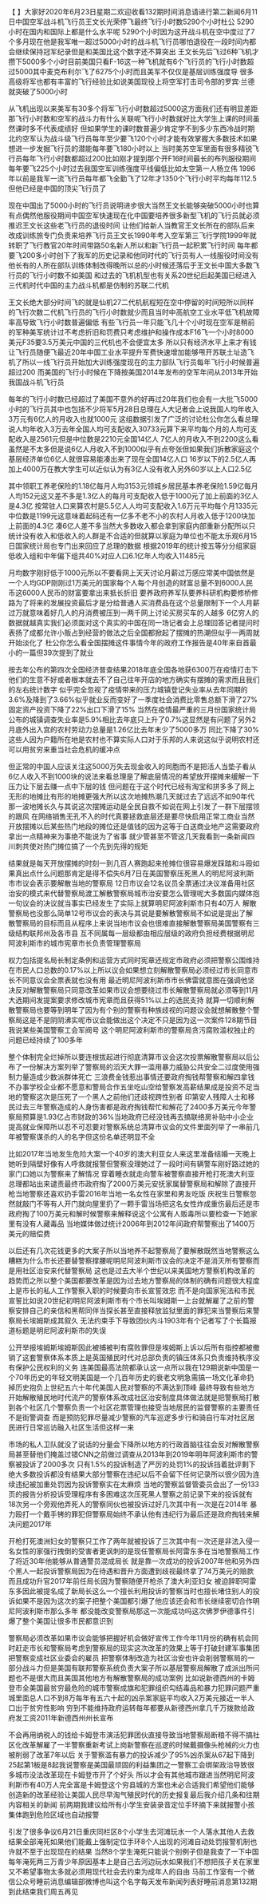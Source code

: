 【 】大家好2020年6月23日星期二欢迎收看132期时间消息请进行第二新闻6月11日中国空军战斗机飞行员王文长光荣停飞最终飞行小时数5290个小时杜公 5290小时在国内和国际上都是什么水平呢
5290个小时因为这开战斗机在空中度过了7个多月现在他是我军唯一超过5000小时的战斗机飞行员哪怕退役在一段时间内都会继续保持冠军纪录但是和美国比这个数字还不算突出
王文长先后飞过6种飞机才攒下5000多个小时目前美国只看F-16这一种飞机就有6个飞行员的飞行小时数超过5000其中麦克布利尔飞了6275个小时而且美军不仅仅是基层训练强度导
很多高级将军也都有丰富的飞行经验比如说美国现役上将空军打击司令部的罗宾·兰德就突破了5000小时

从飞机出现以来美军有30多个将军飞行小时数超过5000这方面我们还有明显差距那飞行小时数和空军的战斗力有什么关联呢飞行小时数就好比大学生上课的时间虽然课时多不代表成绩好
但如果学生的课时数普遍少肯定学不到多少东西冷战时期北约空军认为战斗级飞行员每年至少要飞120个小时才能有效掌握大多数技术如果想进一步发掘飞行员的潜能每年要飞180小时以上
当时美苏空军里面有很多精锐飞行员每年飞行小时数都超过200比如刚才提到那个开F16时间最长的布列服役期间每年要飞225个小时过去我国空军训练强度平线偏低比如太空第一人杨立伟
1996年以前是我军一流飞行员每年都飞全勤飞了12年才1350个飞行小时平均每年112.5但他已经是中国的顶尖飞行员了

现在中国出了5000小时的飞行员说明进步很大当然王文长能够突破5000小时也算有点偶然他服役期间中国空军快速现在化中国要培养很多新型飞机的飞行员就必须推迟王文长这些老飞行员的退役时间
让他们给新人当教官王文长所在的部队后来改成训练旅专门负责来培养飞行员王文长1990年考入空军第三飞行学院1999年就转职了飞行教官20年时间带路50名新人所以和新飞行员一起积累飞行时间
每年都要飞200多小时创下了我军的历史记录和他同时代的飞行员有人一线服役时间没有他长有的人所在部队训练体制改得晚所以总的小时候还落后于王文长中国大多数飞行员的飞行小时数不如美国
和过去的飞机机型也有关系20世纪后起美国已经进入三代机时代中国的主力战斗机都是仿制的苏联二代机

王文长绝大部分时间飞的就是仙机27二代机航程短在空中停留的时间短所以同样的飞行次数二代机飞行员的飞行小时数就少而且当时中高航空工业水平低飞机故障率高导致飞行小时数普遍偏低
有些飞行员一年只能飞几十个小时现在空军是稍前的军种美军统计过不考虑折旧和罚费只考虑维护和操作成本F16飞一个小时8000美元F35要3.5万美元中国的三代机也不会便宜太多
所以只有经济水平上来才有钱让飞行员随便飞最近20年中国工业水平提升军费快速增加能够甩开苏联土址造飞机了所以一线飞行员开始加大训练强度现在的主力部队飞行员每年飞行小时候普遍超过200
而美国的飞行小时候在下降按美国2014年发布的空军年间从2013年开始我国战斗机飞行员

每年的飞行小时数已经超过了美国不意外的好再过20年我们也会有一大批飞5000小时的飞行员其中也包括不少将军5月28日总理在人大记者会上说我国人均年收入3万元有6亿人的月收入也就1000元
这组数据引发了广泛的讨论杜公你怎么看总理说人均年收入3万去年全国人均可支配收入30733元算下来平均每个月的人均可支配收入是2561元但是中位数是2210元全国14亿人
7亿人的月收入不到2200这么看虽然是不太多但是说6亿人月收入不到1000似乎有点夸张但如果我们拆散家庭这个基层经济单位6亿人就很容易能凑出来了现在全国14亿人口
16岁以下的2.5亿人再加上4000万在教大学生可以近似认为有3亿人没有收入另外60岁以上人口2.5亿

其中领职工养老保险的1.18亿每月人均3153元领城乡居民基本养老保险1.59亿每月人均152元这又差不多是1.3亿人的每月可支配收入低于1000元了加上前面的3亿人是4.3亿
按常驻人口来算农村是5.5亿人人均可支配收入1.6万元平均每个月1335元中位数是1199元这意味着起码还有一亿多不老不小的农村人月收入低于1200块加上前面的4.3亿
凑6亿人差不多当然大多数收入都会拿到家庭内部重新分配所以只统计没有收入和低收入的人群是不合适的但就算以家庭为单位也不能太乐观6月15日国家统计局也专门出来回应了总理的数据
根据2019年的统计按五等分分组家庭低收入组和中年偏下组共40%对应人口6.1亿年人均收入11485元

月均数字刚好低于1000元所以不要看网上天天讨论月薪过万感应常美中国依然是一个人均GDP刚刚过1万美元的国家每个人每个月创造的财富总量不到6000人民币这6000人民币的财富要拿出来抵长折旧
要养政府养军队要养科研机构要修桥修路为了将来的发展投资最后才是分给普通人买消费品在这个总量限制下一个人月薪过万就意味着好几人的月消费被压到一两千网上讨论买房买车的人越多
6亿穷人的数据就越真实我们必须面对这个真实的中国在同一场记者会上总理回答记者提问时表扬了成都允许小贩占到经营的做法之后全国都掀起了摆摊的热潮但似乎一两周就开始淡化了
杜公你怎么看全国摆摊这件事情今年的政府工作报告是40年来自首最小的一篇但39次提到了就业

按去年公布的第四次全国经济普查结果2018年底全国各地获6300万在疫情打击下他们的生意不好或者根本就去不了自己往年开店的地方确实有摆摊的需求而且我们的左右统计数字
似乎完全忽视了疫情带来的压力城镇登记失业率从去年同期的3.6%及降到了3.66%似乎就业反而变好了一季度社会消费比零售总额下滑了27%固定资产投资下降了22%出口下滑了15%
当然在疫情最严重的三月份国家统计局公布的城镇调查失业率是5.9%相比去年底只上升了0.7%这显然是有问题了另外2月底外出入宫的农村劳动力总量是1.26亿比去年末少了5000多万
同比下降了30%这些人因为户籍所在地是农村也不算实际人口对于乐邦的人来说这似乎说明农村还可以用贫穷来重当社会危机的缓冲点

但正常的中国人应该关注这5000万失去现金收入的同胞而不是把活人当垫子看从6亿人收入不到1000块的说法来看总理是了解底层情况的希望放开摆摊来缓解一下压力让下层去赚一点中下层的钱
但问题在于这个时代已经有淘宝和拼多多了网上无形的地摊比有形的地摊更强大所以这次地摊热潮几天就过去了远远不如90年代那一波地摊长久与其说这次摆摊运动是全民自救不如说在网上引发了一群下层摆领的跟风
在网络销售无孔不入的时代真要拯救底层还是要尽快启用正常工商业当然开放摆摊以后某些热门地段的摊位还是值钱的因为这等于白送商业地产这需要政府拿出一点精神来为事绝不能说为了省事
就少管甚至不管这几天我看到一条新闻四川刺共使对热门摊位搞了一个先到先得的规矩

结果就是每天开放摆摊的时刻一到几百人赛跑起来抢摊位很容易爆发踩踏和斗殴如果真出点什么问题那肯定是得不偿失6月7日在美国警察压死黑人的明尼阿波利斯市市议会表示要解散当地的警察局
12日市议会12名议员全票通过决议准备用社区治安的模式来代替警察局渡工解散警察局城市治安要怎么管理呢大多数国内媒体抱一句议会的决议就当事实已经发生了实际上就算明尼阿波利斯市只有40万人
解散警察局也没那么简单12号市议会的表决与其说是要解散警察局不如说是提出了解散警察局的目标而且从程序上来说当地市议会也很难直接解散警察局美国警察有三级结构联邦州及各市县
互不同属每一层级都由相应层级的政府负担经费根据明尼阿波利斯市的城市宪章市长负责管理警察局

权力包括提名局长制定条例和运营方式同时宪章还规定市政府必须把警察公围维持在市民人口总数的0.17%以上所以议会如果想立刻解散警察局必须经过市长同意市长不同意议会全票表就也没有用
最近明尼阿波利斯市市长佛雷就意图在强调他坚决反对解散警察局只同意改革如果市议会想要绕过市长解散警察局就必须等到11月大选期间发提案要求修改城市宪章而且获得51%以上的选民支持
就算一切顺利解散警察局也要等到明年了因为有个别的警察有种族歧视的问题议会就想解散整个警察局这是不是阴阴沸实呢市议会能做出这个决定不只是因为这一次案件128期节目我说某些美国警察工会军阀号
这个明尼阿波利斯市的警察局贪污腐败滥权独止的问题已经持续了100多年

整个体制完全烂掉所以要连根拔起进行彻底清算市议会这次投票解散警察局以后公布了一份解决方案列举了警察局的滔天大罪一滥用暴力威胁公共安全二过度使用强制力量造成少数派群体死亡
三浪费金钱惹出事情还要政府掏钱帮警察和解四拿钱不办事学校企业都不愿意和警局合作五坐吃山空给警察发高薪结果成是投资不足当地的警察这次是压死了一个黑人之前他们还歧视跨性别者
印第安人残障人士和移民过去三年警察造成的人身伤害都是政府掏钱帮忙和解花了2400多万美元今年警察局预算是1.93亿占市财政的36%当地政府已经没钱再去搞联络房补贴中小企业
提高就业保障所以忍不可忍要对警察系统总清算市议会的文件里面列举了一串前几年被警察谋杀的人的名字但这份名单还明显不全

比如2017年当地发生危险大案一个40岁的澳大利亚女人来这里准备结婚一天晚上她听到隔壁好像有人呼救就报警但警察没理她过了一段时间有辆警车刚好路过她的家门口她以为警察来了解情况
穿着睡衣就走向警车被警察直接开枪打死澳大利亚总理都站出来谴责最终市政府掏了2000万美元安抚家属替警察局和解除了直接开枪当地警察还喜欢扔手雷2016年当地一名女性在家里和男友吃饭
庆祝生日警察忽然就敲门不等有人开门就向屋里扔了一颗手雷当场把这名女性炸成重伤最后还是市政府掏了100万美元和解时候警察来解释说这个公寓有人贩毒所以要检查一下她家里有没有人藏毒品
当地媒体做过统计2006年到2012年间政府帮警察出了1400万美元的赔偿费

以后还有几次花钱更多的大案子所以当地养不起警察局了要解散既然当地警察这么糟糕为什么市长还要替警察撑腰呢明尼阿波利斯市议会的决定不是消灭所有警察而是用社区治安来代替警察局
这也是过去大半个世纪以来美国地方警察机构改革的趋势而之所以整个美国都要改革是因为过去地方警察局的体制的确有问题很大程度上是市长的私人工作警察入职的时候要向市长宣誓效忠
而不是向国家宪法和市民宣誓比如说20世纪初明尼阿波利斯市有个市长叫埃姆斯一上台就解雇了之前的警察安排自己的亲信和黑帮同伴当探长甚至直接释放监狱里面的罪犯来当警察后来警察局长埃姆斯成其叙久
无法约束手下导致团伙内斗1903年有个记者写了个长篇报道标题是明尼阿波利斯市的失误

公开举报埃姆斯埃姆斯因此被捕被判有腐败罪但是埃姆斯上诉以后所有指控都被撤销了这套警察体系本质上是英国殖民时代对总部负责的镇压体系只负责维持秩序没有保护公民权利的义务
连美国最高法院都承认这一点所以我在129期说新中国是一个70年历史的年轻文明美国是一个几百年历史的衰老文明急需搞一场文化革命扔掉历史抱负上世纪五六十年代美国人民对警察的不满达到顶峰
最终导致有些地方开始解散殖民地时代流产的警察体系改成社区治安制度具体做法就是把警察局打散到各个社区几个警察负责一个社区花票管理也接受当地居民的监督警察的主要责任不是街警调查
而是预防犯罪尽量减少警察的汽车巡逻多步行和骑自行车对社区居民进行日常巡访融入社区生活但这样一来

市场的私人卫队就没了说话的分量会下降所以地方的行政首脑往往会反对解散警察局甚至替他们掩盖过错CNN之前做过调查从2013年到2019年明年阿波利斯市的警察被投诉了2000多次
只有1.5%的投诉制造了严厉的处罚1%的投诉挡着批评剩下绝大多数投诉都没有结果大部分警察在违纪以后不会留下任何记录所以很少因为连续违纪被加重处罚因为投诉警察实在太麻烦
当地的警察监督管委员会出了一份133页的报告分析投诉受理程序有多困难这次压死黑人警察之前记录下来的投诉就有18次另一个旁观他弄死人的警察同伙也被投诉过好几次其中有一次是在2014年
暴力殴打一个戴手铐的罪犯但警察局始终不承认他有违纪行为最后还是政府掏钱来解决问题2017年

开枪打死澳洲妇女的警察只工作了两年就被投诉了三次其中有一次还是非法入侵一名女性的家强行拽倒的受害者更讽刺的是现任警察局长阿雷东多在当地警察局工作了将近30年他能够从普通警员混成局长
就是靠一次成功的投诉2007年他和另外四个黑人一起投诉警察局因为在待遇和晋升方面遭到歧视最终拿了74万美元的赔款而且成功升官2017年前任局长因为警察随便开枪杀了澳大利亚妇女
被迫辞职阿雷东多因此被提名成了新局长这么一个擅长利用投诉的警察当时也擅长堵住别人的投诉如果不是因为这次的案子把整个美国都引爆了他应该还会和市长继续密切合作明尼阿波利斯市那么多年
都没能改变警察局那这一次能成功吗这次佛罗伊德事件引爆了整个美国让很多市民都意识到

警察局必须改革如果市议会能够把握好机会做好宣传工作今年11月份的确有机会同时赶走市长和警察局考虑到警察局的现实这次改革的效果上等于打破封建军事集团把警察变成社区业委会的雇员
把警察体制改造为社区治安也许会削弱警察局的一部分战斗力但是美国有联邦警察系统负责大案子所以基层警察局解散了成派出所问题也不是很大而且美国其他地方有解散警察局的成功案例
比如说新德西州的卡姆登市全美国最贫穷最危险的城市警察成旗和犯罪组织勾结毒品和暴力犯罪问题严重城里面总人口不到8万每年有五六十起的凶杀案家庭平均收入2万美元接近一半人口出于贫穷性影响
穷到不能维持政府运转每年都要从新德西州拿几千万拨款给政府发工资2011年新德西州州长宣布

不会再用纳税人的钱给卡姆登市演活犯罪团伙直接导致当地警察局断粮不得不搞社区化改革解雇了一半警察重新考试上岗新警察在巡逻的时候戴摄像头枪械的火力也被削弱了改革7年以后
关于警察滥有暴力的投诉减少了95%凶杀案从67起下降到25起第1板是8起我说警察是美国最顽固的利益集团之一警察工会绑架政治导致很多城市没法改革现在卡姆登市开了个好头
所以才会有其他城市跟进当然明尼阿波利斯市有40万人完全富是卡姆登这个穷县城的方案也未必合适我们希望他们能够创造新的改革经验让美国人民尽早淘气殖民时代的历史报复最后我介绍几条和往期内容相关的新闻
前两期我建议给所有小学生安装录音定位手环摘下来就报警小孩集体跑到危险区域也自动报警

引发了很多争议6月21日重庆同栏区8个小学生去河滩玩水一个人落水其他人去救结果全部淹死如果他们能戴上强制定位手环8个人出现的河滩自动处罚报警机制也许就不至于出现现在的结果
当然8个学生淹死只能说个别例子但是我查了一下中国每年淹死两三万青少年原因基本上是自己去河边玩水如果我们不想把孩子关在家里又不希望事物太多就必须用现代社会去约束为成年人的自由
马前工作室有一个微信公众号睡前消息编辑部微博也叫这个名字每天发布新闻列表好睡前消息第132期到此结束我们周五再见